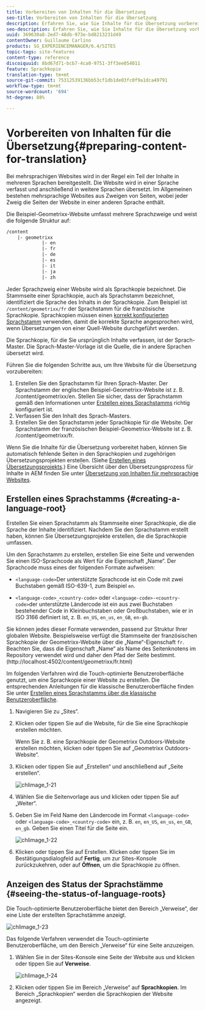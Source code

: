 ```yaml
---
title: Vorbereiten von Inhalten für die Übersetzung
seo-title: Vorbereiten von Inhalten für die Übersetzung
description: Erfahren Sie, wie Sie Inhalte für die Übersetzung vorbereiten.
seo-description: Erfahren Sie, wie Sie Inhalte für die Übersetzung vorbereiten.
uuid: 369630a8-2ed7-48db-973e-bd8213231d49
contentOwner: Guillaume Carlino
products: SG_EXPERIENCEMANAGER/6.4/SITES
topic-tags: site-features
content-type: reference
discoiquuid: 8bd67d71-bcb7-4ca0-9751-3ff3ee054011
feature: Sprachkopie
translation-type: tm+mt
source-git-commit: 75312539136bb53cf1db1de03fc0f9a1dca49791
workflow-type: tm+mt
source-wordcount: '694'
ht-degree: 88%

---
```



# Vorbereiten von Inhalten für die Übersetzung{#preparing-content-for-translation}

Bei mehrsprachigen Websites wird in der Regel ein Teil der Inhalte in mehreren Sprachen bereitgestellt. Die Website wird in einer Sprache verfasst und anschließend in weitere Sprachen übersetzt. Im Allgemeinen bestehen mehrsprachige Websites aus Zweigen von Seiten, wobei jeder Zweig die Seiten der Website in einer anderen Sprache enthält.

Die Beispiel-Geometrixx-Website umfasst mehrere Sprachzweige und weist die folgende Struktur auf:

```xml
/content
    |- geometrixx
             |- en
             |- fr
             |- de
             |- es
             |- it
             |- ja
             |- zh
```

Jeder Sprachzweig einer Website wird als Sprachkopie bezeichnet. Die Stammseite einer Sprachkopie, auch als Sprachstamm bezeichnet, identifiziert die Sprache des Inhalts in der Sprachkopie. Zum Beispiel ist `/content/geometrixx/fr` der Sprachstamm für die französische Sprachkopie. Sprachkopien müssen einen [korrekt konfigurierten Sprachstamm](/help/sites-administering/tc-prep.md#creating-a-language-root) verwenden, damit die korrekte Sprache angesprochen wird, wenn Übersetzungen von einer Quell-Website durchgeführt werden.

Die Sprachkopie, für die Sie ursprünglich Inhalte verfassen, ist der Sprach-Master. Die Sprach-Master-Vorlage ist die Quelle, die in andere Sprachen übersetzt wird.

Führen Sie die folgenden Schritte aus, um Ihre Website für die Übersetzung vorzubereiten:

1. Erstellen Sie den Sprachstamm für Ihren Sprach-Master. Der Sprachstamm der englischen Beispiel-Geometrixx-Website ist z. B. /content/geometrixx/en. Stellen Sie sicher, dass der Sprachstamm gemäß den Informationen unter [Erstellen eines Sprachstamms](/help/sites-administering/tc-prep.md#creating-a-language-root) richtig konfiguriert ist.
1. Verfassen Sie den Inhalt des Sprach-Masters.
1. Erstellen Sie den Sprachstamm jeder Sprachkopie für die Website. Der Sprachstamm der französischen Beispiel-Geometrixx-Website ist z. B. /content/geometrixx/fr.

Wenn Sie die Inhalte für die Übersetzung vorbereitet haben, können Sie automatisch fehlende Seiten in den Sprachkopien und zugehörigen Übersetzungsprojekten erstellen. (Siehe [Erstellen eines Übersetzungsprojekts](/help/sites-administering/tc-manage.md).) Eine Übersicht über den Übersetzungsprozess für Inhalte in AEM finden Sie unter [Übersetzung von Inhalten für mehrsprachige Websites](/help/sites-administering/translation.md).

## Erstellen eines Sprachstamms {#creating-a-language-root}

Erstellen Sie einen Sprachstamm als Stammseite einer Sprachkopie, die die Sprache der Inhalte identifiziert. Nachdem Sie den Sprachstamm erstellt haben, können Sie Übersetzungsprojekte erstellen, die die Sprachkopie umfassen.

Um den Sprachstamm zu erstellen, erstellen Sie eine Seite und verwenden Sie einen ISO-Sprachcode als Wert für die Eigenschaft „Name“. Der Sprachcode muss eines der folgenden Formate aufweisen:

* `<language-code>`Der unterstützte Sprachcode ist ein Code mit zwei Buchstaben gemäß ISO-639-1, zum Beispiel `en`.

* `<language-code>_<country-code>` oder  `<language-code>-<country-code>`der unterstützte Ländercode ist ein aus zwei Buchstaben bestehender Code in Kleinbuchstaben oder Großbuchstaben, wie er in ISO 3166 definiert ist, z. B.  `en_US`,  `en_us`,  `en_GB`,  `en-gb`.

Sie können jedes dieser Formate verwenden, passend zur Struktur Ihrer globalen Website.  Beispielsweise verfügt die Stammseite der französischen Sprachkopie der Geometrixx-Website über die „Name“-Eigenschaft `fr`. Beachten Sie, dass die Eigenschaft „Name“ als Name des Seitenknotens im Repository verwendet wird und daher den Pfad der Seite bestimmt. (http://localhost:4502/content/geometrixx/fr.html)

Im folgenden Verfahren wird die Touch-optimierte Benutzeroberfläche genutzt, um eine Sprachkopie einer Website zu erstellen. Die entsprechenden Anleitungen für die klassische Benutzeroberfläche finden Sie unter [Erstellen eines Sprachstamms über die klassische Benutzeroberfläche](/help/sites-administering/tc-lroot-classic.md).

1. Navigieren Sie zu „Sites“.
1. Klicken oder tippen Sie auf die Website, für die Sie eine Sprachkopie erstellen möchten.

   Wenn Sie z. B. eine Sprachkopie der Geometrixx Outdoors-Website erstellen möchten, klicken oder tippen Sie auf „Geometrixx Outdoors-Website“.

1. Klicken oder tippen Sie auf „Erstellen“ und anschließend auf „Seite erstellen“.

   ![chlimage_1-21](assets/chlimage_1-21.png)

1. Wählen Sie die Seitenvorlage aus und klicken oder tippen Sie auf „Weiter“.
1. Geben Sie im Feld Name den Ländercode im Format `<language-code>` oder `<language-code>_<country-code>` ein, z. B. `en`, `en_US`, `en_us`, `en_GB`, `en_gb`. Geben Sie einen Titel für die Seite ein.

   ![chlimage_1-22](assets/chlimage_1-22.png)

1. Klicken oder tippen Sie auf Erstellen. Klicken oder tippen Sie im Bestätigungsdialogfeld auf **Fertig**, um zur Sites-Konsole zurückzukehren, oder auf **Öffnen**, um die Sprachkopie zu öffnen.

## Anzeigen des Status der Sprachstämme {#seeing-the-status-of-language-roots}

Die Touch-optimierte Benutzeroberfläche bietet den Bereich „Verweise“, der eine Liste der erstellten Sprachstämme anzeigt.

![chlimage_1-23](assets/chlimage_1-23.png)

Das folgende Verfahren verwendet die Touch-optimierte Benutzeroberfläche, um den Bereich „Verweise“ für eine Seite anzuzeigen.

1. Wählen Sie in der Sites-Konsole eine Seite der Website aus und klicken oder tippen Sie auf **Verweise**.

   ![chlimage_1-24](assets/chlimage_1-24.png)

1. Klicken oder tippen Sie im Bereich „Verweise“ auf **Sprachkopien**. Im Bereich „Sprachkopien“ werden die Sprachkopien der Website angezeigt.

